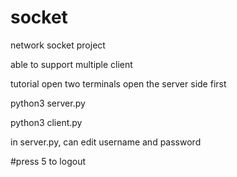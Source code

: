 # socket
network socket project

able to support multiple client

tutorial
open two terminals
open the server side first

python3 server.py

python3 client.py


in server.py, can edit username and password


#press 5 to logout
